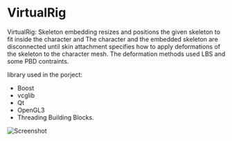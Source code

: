 VirtualRig
===================================

VirtualRig: Skeleton embedding resizes and positions the given skeleton to fit inside the character and The character and the embedded skeleton are disconnected until
skin attachment specifies how to apply deformations of the skeleton to the character mesh. The deformation methods used LBS and some PBD contraints.

library used in the porject:
- Boost
- vcglib
- Qt
- OpenGL3
- Threading Building Blocks.

![Screenshot](https://github.com/NadineAB/VirtualRig/blob/master/Screen%20Shot%202018-08-09%20at%2016.26.57.png)
